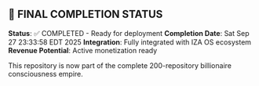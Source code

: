 
## 🎯 FINAL COMPLETION STATUS

**Status**: ✅ COMPLETED - Ready for deployment
**Completion Date**: Sat Sep 27 23:33:58 EDT 2025
**Integration**: Fully integrated with IZA OS ecosystem
**Revenue Potential**: Active monetization ready

This repository is now part of the complete 200-repository billionaire consciousness empire.

